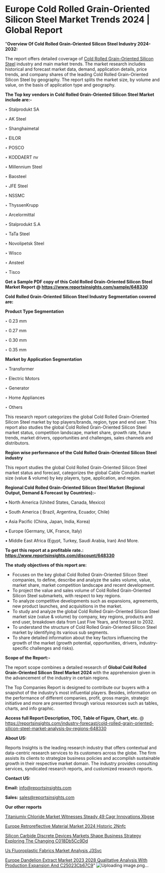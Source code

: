 # Europe Cold Rolled Grain-Oriented Silicon Steel Market Trends 2024 | Global Report

 "<strong>Overview Of Cold Rolled Grain-Oriented Silicon Steel Industry 2024-2032:</strong>

The report offers detailed coverage of <a href=https://www.reportsinsights.com/sample/648330>Cold Rolled Grain-Oriented Silicon Steel</a> industry and main market trends. The market research includes historical and forecast market data, demand, application details, price trends, and company shares of the leading Cold Rolled Grain-Oriented Silicon Steel by geography. The report splits the market size, by volume and value, on the basis of application type and geography.

<strong>The Top key vendors in Cold Rolled Grain-Oriented Silicon Steel Market include are:- </strong>

‣ Stalprodukt SA

‣ AK Steel

‣ Shanghaimetal

‣ EILOR

‣ POSCO

‣ KODDAERT nv

‣ Millennium Steel

‣ Baosteel

‣ JFE Steel

‣ NSSMC

‣ ThyssenKrupp

‣ Arcelormittal

‣ Stalprodukt S.A

‣ TaTa Steel

‣ Novolipetsk Steel

‣ Wisco

‣ Ansteel

‣ Tisco

<strong>Get a Sample PDF copy of this Cold Rolled Grain-Oriented Silicon Steel Market Report </strong><strong>@ <a href=https://www.reportsinsights.com/sample/648330 style=color:#0000ff;>https://www.reportsinsights.com/sample/648330</a> </strong>

<strong>Cold Rolled Grain-Oriented Silicon Steel Industry Segmentation covered are:</strong>

<strong>Product Type Segmentation</strong>

‣ 0.23 mm

‣ 0.27 mm

‣ 0.30 mm

‣ 0.35 mm

<strong>Market by Application Segmentation</strong>

‣ Transformer

‣ Electric Motors

‣ Generator

‣ Home Appliances

‣ Others

This research report categorizes the global Cold Rolled Grain-Oriented Silicon Steel market by top players/brands, region, type and end user. This report also studies the global Cold Rolled Grain-Oriented Silicon Steel market status, competition landscape, market share, growth rate, future trends, market drivers, opportunities and challenges, sales channels and distributors.

<strong>Region wise performance of the Cold Rolled Grain-Oriented Silicon Steel industry</strong><strong> </strong>

This report studies the global Cold Rolled Grain-Oriented Silicon Steel market status and forecast, categorizes the global Cable Conduits market size (value &amp; volume) by key players, type, application, and region. 

<strong>Regional Cold Rolled Grain-Oriented Silicon Steel Market (Regional Output, Demand &amp; Forecast by Countries):-</strong>

• North America (United States, Canada, Mexico)

• South America ( Brazil, Argentina, Ecuador, Chile)

• Asia Pacific (China, Japan, India, Korea)

• Europe (Germany, UK, France, Italy)

• Middle East Africa (Egypt, Turkey, Saudi Arabia, Iran) And More.

<strong>To get this report at a profitable rate.: <a href=https://www.reportsinsights.com/discount/648330 style=color:#0000ff;>https://www.reportsinsights.com/discount/648330</a></strong>

<strong>The study objectives of this report are:</strong>
<ul>
  <li>Focuses on the key global Cold Rolled Grain-Oriented Silicon Steel companies, to define, describe and analyze the sales volume, value, market share, market competition landscape and recent development.</li>
  <li>To project the value and sales volume of Cold Rolled Grain-Oriented Silicon Steel submarkets, with respect to key regions.</li>
  <li>To analyze competitive developments such as expansions, agreements, new product launches, and acquisitions in the market.</li>
  <li>To study and analyze the global Cold Rolled Grain-Oriented Silicon Steel market size (value &amp; volume) by company, key regions, products and end user, breakdown data from Last Five Years, and forecast to 2032.</li>
  <li>To understand the structure of Cold Rolled Grain-Oriented Silicon Steel market by identifying its various sub segments.</li>
  <li>To share detailed information about the key factors influencing the growth of the market (growth potential, opportunities, drivers, industry-specific challenges and risks).</li>
</ul>
<strong>Scope of the Report:-</strong><strong> </strong>

The report scope combines a detailed research of <strong>Global Cold Rolled Grain-Oriented Silicon Steel Market 2024 </strong>with the apprehension given in the advancement of the industry in certain regions.

The Top Companies Report is designed to contribute our buyers with a snapshot of the industry’s most influential players. Besides, information on the performance of different companies, profit, gross margin, strategic initiative and more are presented through various resources such as tables, charts, and info graphic.

<strong>Access full Report Description, TOC, Table of Figure, Chart, etc. </strong>@   <a href=https://reportsinsights.com/industry-forecast/cold-rolled-grain-oriented-silicon-steel-market-analysis-by-regions-648330 style=color:#0000ff;>https://reportsinsights.com/industry-forecast/cold-rolled-grain-oriented-silicon-steel-market-analysis-by-regions-648330</a>

<strong>About US:</strong>

Reports Insights is the leading research industry that offers contextual and data-centric research services to its customers across the globe. The firm assists its clients to strategize business policies and accomplish sustainable growth in their respective market domain. The industry provides consulting services, syndicated research reports, and customized research reports.

<strong>Contact US:</strong>

<p class=""""><b>Email:</b> <a href=mailto:info@reportsinsights.com>info@reportsinsights.com</a></p>
<p class=""""><b>Sales:</b> <a href=mailto:sales@reportsinsights.com>sales@reportsinsights.com</a></p>

<strong>Our other reports</strong>

<a href=https://www.linkedin.com/pulse/titaniumiv-chloride-market-witnesses-steady-49-cagr-innovations-xbgse/>Titaniumiv Chloride Market Witnesses Steady 49 Cagr Innovations Xbgse</a>

<a href=https://www.linkedin.com/pulse/europe-retroreflective-material-market-2024-historic-2nnfc/>Europe Retroreflective Material Market 2024 Historic 2Nnfc</a>

<a href=https://medium.com/@anuragakarte041/silicon-carbide-discrete-devices-markets-shape-business-strategy-exploring-the-changing-c018db5cc9dd>Silicon Carbide Discrete Devices Markets Shape Business Strategy Exploring The Changing C018Db5Cc9Dd</a>

<a href=https://www.linkedin.com/pulse/us-fluoroplastic-fabrics-market-analysis-j3svc/>Us Fluoroplastic Fabrics Market Analysis J3Svc</a>

<a href=https://medium.com/@yadavahaan91/europe-dandelion-extract-market-2023-2028-qualitative-analysis-with-production-expansion-and-c25023cb67c9>Europe Dandelion Extract Market 2023 2028 Qualitative Analysis With Production Expansion And C25023Cb67C9</a>"
![Uploading image.png…]()
